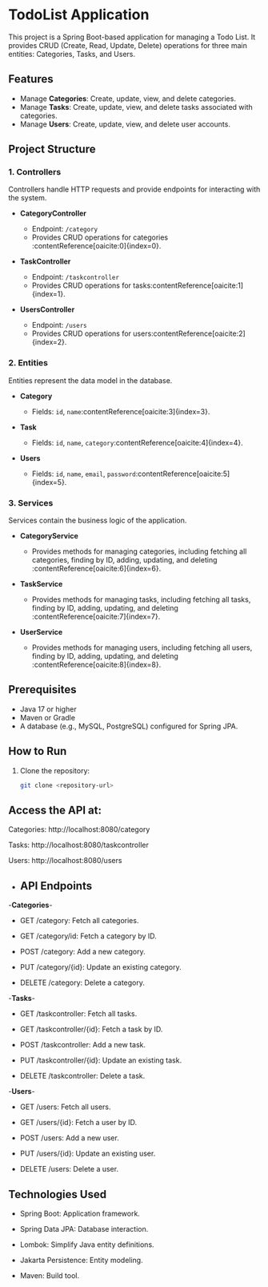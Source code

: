 # TodoList Application

This project is a Spring Boot-based application for managing a Todo List. It provides CRUD (Create, Read, Update, Delete) operations for three main entities: Categories, Tasks, and Users.

## Features

- Manage **Categories**: Create, update, view, and delete categories.
- Manage **Tasks**: Create, update, view, and delete tasks associated with categories.
- Manage **Users**: Create, update, view, and delete user accounts.

## Project Structure

### 1. Controllers
Controllers handle HTTP requests and provide endpoints for interacting with the system.

- **CategoryController**
  - Endpoint: `/category`
  - Provides CRUD operations for categories&#8203;:contentReference[oaicite:0]{index=0}.

- **TaskController**
  - Endpoint: `/taskcontroller`
  - Provides CRUD operations for tasks&#8203;:contentReference[oaicite:1]{index=1}.

- **UsersController**
  - Endpoint: `/users`
  - Provides CRUD operations for users&#8203;:contentReference[oaicite:2]{index=2}.

### 2. Entities
Entities represent the data model in the database.

- **Category**
  - Fields: `id`, `name`&#8203;:contentReference[oaicite:3]{index=3}.

- **Task**
  - Fields: `id`, `name`, `category`&#8203;:contentReference[oaicite:4]{index=4}.

- **Users**
  - Fields: `id`, `name`, `email`, `password`&#8203;:contentReference[oaicite:5]{index=5}.

### 3. Services
Services contain the business logic of the application.

- **CategoryService**
  - Provides methods for managing categories, including fetching all categories, finding by ID, adding, updating, and deleting&#8203;:contentReference[oaicite:6]{index=6}.

- **TaskService**
  - Provides methods for managing tasks, including fetching all tasks, finding by ID, adding, updating, and deleting&#8203;:contentReference[oaicite:7]{index=7}.

- **UserService**
  - Provides methods for managing users, including fetching all users, finding by ID, adding, updating, and deleting&#8203;:contentReference[oaicite:8]{index=8}.

## Prerequisites

- Java 17 or higher
- Maven or Gradle
- A database (e.g., MySQL, PostgreSQL) configured for Spring JPA.

## How to Run

1. Clone the repository:
   ```bash
   git clone <repository-url>

 ## Access the API at:

Categories: http://localhost:8080/category

Tasks: http://localhost:8080/taskcontroller

Users: http://localhost:8080/users


- ## API Endpoints
-**Categories**-

- GET /category: Fetch all categories.

- GET /category/id: Fetch a category by ID.

- POST /category: Add a new category.

- PUT /category/{id}: Update an existing category.

- DELETE /category: Delete a category.

-**Tasks**-
- GET /taskcontroller: Fetch all tasks.

- GET /taskcontroller/{id}: Fetch a task by ID.

- POST /taskcontroller: Add a new task.

- PUT /taskcontroller/{id}: Update an existing task.

- DELETE /taskcontroller: Delete a task.

-**Users**-
- GET /users: Fetch all users.

- GET /users/{id}: Fetch a user by ID.

- POST /users: Add a new user.

- PUT /users/{id}: Update an existing user.

- DELETE /users: Delete a user.


## Technologies Used
- Spring Boot: Application framework.
  
- Spring Data JPA: Database interaction.

- Lombok: Simplify Java entity definitions.

- Jakarta Persistence: Entity modeling.

- Maven: Build tool.
